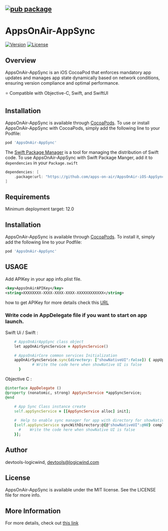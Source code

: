 ## [![pub package](https://appsonair.com/images/logo.svg)](https://cocoapods.org/pods/AppsOnAir-AppSync)
# AppsOnAir-AppSync

[![Version](https://img.shields.io/cocoapods/v/AppsOnAir-AppSync.svg?style=flat)](https://cocoapods.org/pods/AppsOnAir-AppSync)
[![License](https://img.shields.io/cocoapods/l/AppsOnAir-AppSync.svg?style=flat)](https://cocoapods.org/pods/AppsOnAir-AppSync)

## Overview

AppsOnAir-AppSync is an iOS CocoaPod that enforces mandatory app updates and manages app state dynamically based on network conditions, ensuring version compliance and optimal performance.

⭐️ Compatible with Objective-C, Swift, and SwiftUI


## Installation

AppsOnAir-AppSync is available through [CocoaPods](https://cocoapods.org). To use or install AppsOnAir-AppSync with CocoaPods,
simply add the following line to your Podfile:

```ruby
pod 'AppsOnAir-AppSync'
```

The [Swift Package Manager](https://swift.org/package-manager/) is a tool for managing the distribution of Swift code. To use AppsOnAir-AppSync with Swift Package Manger, add it to `dependencies` in your `Package.swift`

```swift
dependencies: [
    .package(url: "https://github.com/apps-on-air/AppsOnAir-iOS-AppSync.git")
]
```

## Requirements

Minimum deployment target: 12.0

## Installation

AppsOnAir-AppSync is available through [CocoaPods](https://cocoapods.org). To install
it, simply add the following line to your Podfile:

```ruby
pod 'AppsOnAir-AppSync'
```
## USAGE 
Add APIKey in your app info.plist file.
```xml
<key>AppsOnAirAPIKey</key>
<string>XXXXXXXX-XXXX-XXXX-XXXX-XXXXXXXXXXXX</string>
```
how to get APIKey for more details check this [URL](https://documentation.appsonair.com/Mobile-Quickstart/ios-sdk-setup)


### Write code in AppDelegate file if you want to start on app launch.

Swift Ui / Swift : 
```ruby
    # AppsOnAirAppSync class object
    let appOnAirSyncService = AppSyncService()

    # AppsOnAirCore common services Initialization
    appOnAirSyncService.sync(directory: ["showNativeUI":false]) { appUpdateData in
            # Write the code here when showNative UI is false
      }
```

Objective C :
```ruby
@interface AppDelegate ()
@property (nonatomic, strong) AppSyncService *appSyncService;
@end

    # App Sync Class instance create
    self.appSyncService = [[AppSyncService alloc] init];
    
    #  Help to enable sync manager for app with directory for showNativeUi handling and completion method
    [self.appSyncService syncWithDirectory:@{@"showNativeUI":@NO} completion:^(NSDictionary *appUpdate) {
      #    Write the code here when showNative UI is false
    }];
```

## Author

devtools-logicwind, devtools@logicwind.com

## License

AppsOnAir-AppSync is available under the MIT license. See the LICENSE file for more info.

## More Information  
For more details, check out [this link](https://documentation.appsonair.com/) 
